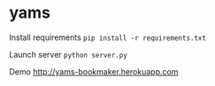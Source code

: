 # yams

Install requirements
`pip install -r requirements.txt`

Launch server
`python server.py`

Demo
http://yams-bookmaker.herokuapp.com
